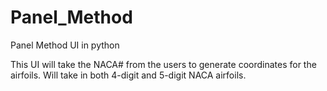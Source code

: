# Panel_Method
 Panel Method UI in python
 
 This UI will take the NACA# from the users to generate coordinates for the airfoils. Will take in both 4-digit and 5-digit NACA airfoils.
 
